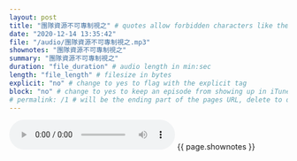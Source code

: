 ```yaml
---
layout: post
title: "團隊資源不可專制視之" # quotes allow forbidden characters like the colon
date: "2020-12-14 13:35:42"
file: "/audio/團隊資源不可專制視之.mp3"
shownotes: "團隊資源不可專制視之"
summary: "團隊資源不可專制視之"
duration: "file_duration" # audio length in min:sec
length: "file_length" # filesize in bytes
explicit: "no" # change to yes to flag with the explicit tag
block: "no" # change to yes to keep an episode from showing up in iTunes
# permalink: /1 # will be the ending part of the pages URL, delete to default to the title
---
```


<audio controls>
<source src="{{site.url}}{{site.baseurl}}{{ page.file }}" type="audio/x-mp3">
Your browser does not support the audio element.
</audio>
{{ page.shownotes }}
